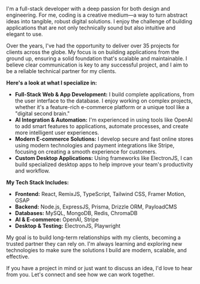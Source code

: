 I'm a full-stack developer with a deep passion for both design and engineering. For me, coding is a creative medium—a way to turn abstract ideas into tangible, robust digital solutions. I enjoy the challenge of building applications that are not only technically sound but also intuitive and elegant to use.

Over the years, I've had the opportunity to deliver over 35 projects for clients across the globe. My focus is on building applications from the ground up, ensuring a solid foundation that's scalable and maintainable. I believe clear communication is key to any successful project, and I aim to be a reliable technical partner for my clients.

**Here's a look at what I specialize in:**

*   **Full-Stack Web & App Development:** I build complete applications, from the user interface to the database. I enjoy working on complex projects, whether it's a feature-rich e-commerce platform or a unique tool like a "digital second brain."
*   **AI Integration & Automation:** I'm experienced in using tools like OpenAI to add smart features to applications, automate processes, and create more intelligent user experiences.
*   **Modern E-commerce Solutions:** I develop secure and fast online stores using modern technologies and payment integrations like Stripe, focusing on creating a smooth experience for customers.
*   **Custom Desktop Applications:** Using frameworks like ElectronJS, I can build specialized desktop apps to help improve your team's productivity and workflow.

**My Tech Stack Includes:**
*   **Frontend:** React, RemixJS, TypeScript, Tailwind CSS, Framer Motion, GSAP
*   **Backend:** Node.js, ExpressJS, Prisma, Drizzle ORM, PayloadCMS
*   **Databases:** MySQL, MongoDB, Redis, ChromaDB
*   **AI & E-commerce:** OpenAI, Stripe
*   **Desktop & Testing:** ElectronJS, Playwright

My goal is to build long-term relationships with my clients, becoming a trusted partner they can rely on. I'm always learning and exploring new technologies to make sure the solutions I build are modern, scalable, and effective.

If you have a project in mind or just want to discuss an idea, I'd love to hear from you. Let's connect and see how we can work together.
